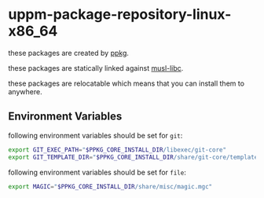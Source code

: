# uppm-package-repository-linux-x86_64

these packages are created by [ppkg](https://github.com/leleliu008/ppkg).

these packages are statically linked against [musl-libc](https://musl.libc.org/).

these packages are relocatable which means that you can install them to anywhere.

## Environment Variables
following environment variables should be set for `git`:
```bash
export GIT_EXEC_PATH="$PPKG_CORE_INSTALL_DIR/libexec/git-core"
export GIT_TEMPLATE_DIR="$PPKG_CORE_INSTALL_DIR/share/git-core/templates"
```

following environment variables should be set for `file`:
```bash
export MAGIC="$PPKG_CORE_INSTALL_DIR/share/misc/magic.mgc"
```
